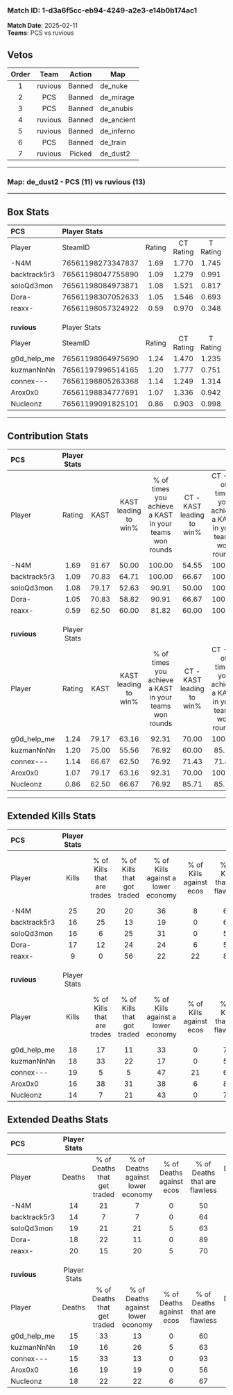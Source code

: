 ### Match ID: 1-d3a6f5cc-eb94-4249-a2e3-e14b0b174ac1  
**Match Date**: 2025-02-11  
**Teams**: PCS vs ruvious  

## Vetos  

| Order | Team | Action | Map |
| :---: | :--: | :----: | --- |
| 1 | ruvious | Banned | de_nuke |
| 2 | PCS | Banned | de_mirage |
| 3 | PCS | Banned | de_anubis |
| 4 | ruvious | Banned | de_ancient |
| 5 | ruvious | Banned | de_inferno |
| 6 | PCS | Banned | de_train |
| 7 | ruvious | Picked | de_dust2 |

---  

### **Map**: de_dust2 - PCS (11) vs ruvious (13)  
---  

## Box Stats  

| **PCS**      | Player Stats      |        |           |          |       |       |       |         |        |      |     |
| :- | :- | :-: | :-: | :-: | :-: | :-: | :-: | :-: | :-: | :-: | :-: |
| Player       | SteamID           | Rating | CT Rating | T Rating | KAST  |  ADR  | Kills | Assists | Deaths | K/D  | HS% |
| -N4M         | 76561198273347837 |  1.69  |   1.770   |  1.745   | 91.67 | 107.2 |  25   |    6    |   14   | 1.79 | 48  |
| backtrack5r3 | 76561198047755890 |  1.09  |   1.279   |  0.991   | 70.83 | 68.2  |  16   |    7    |   14   | 1.14 | 62  |
| soloQd3mon   | 76561198084973871 |  1.08  |   1.521   |  0.817   | 79.17 | 80.4  |  16   |    7    |   19   | 0.84 | 56  |
| Dora-        | 76561198307052633 |  1.05  |   1.546   |  0.693   | 70.83 | 73.6  |  17   |    5    |   18   | 0.94 | 29  |
| reaxx-       | 76561198057324922 |  0.59  |   0.970   |  0.348   | 62.50 | 51.8  |   9   |    7    |   20   | 0.45 | 66  |
|              |                   |        |           |          |       |       |       |         |        |      |     |
|              |                   |        |           |          |       |       |       |         |        |      |     |
|              |                   |        |           |          |       |       |       |         |        |      |     |
| **ruvious**  | Player Stats      |        |           |          |       |       |       |         |        |      |     |
| Player       | SteamID           | Rating | CT Rating | T Rating | KAST  |  ADR  | Kills | Assists | Deaths | K/D  | HS% |
| g0d_help_me  | 76561198064975690 |  1.24  |   1.470   |  1.235   | 79.17 | 83.1  |  18   |    5    |   15   | 1.20 | 72  |
| kuzmanNnNn   | 76561197996514165 |  1.20  |   1.777   |  0.751   | 75.00 | 98.6  |  18   |   11    |   19   | 0.95 | 55  |
| connex---    | 76561198805263368 |  1.14  |   1.249   |  1.314   | 66.67 | 71.8  |  19   |    2    |   15   | 1.27 | 26  |
| Arox0x0      | 76561198834777691 |  1.07  |   1.336   |  0.942   | 79.17 | 54.0  |  16   |    9    |   16   | 1.00 | 62  |
| Nucleonz     | 76561199091825101 |  0.86  |   0.903   |  0.998   | 62.50 | 68.3  |  14   |    5    |   18   | 0.78 | 57  |
---  

## Contribution Stats  

| **PCS**      | Player Stats |       |                      |                                                        |                           |                                                             |                          |                                                            |
| :- | :-: | :-: | :-: | :-: | :-: | :-: | :-: | :-: |
| Player       |    Rating    | KAST  | KAST leading to win% | % of times you achieve a KAST in your teams won rounds | CT - KAST leading to win% | CT - % of times you achieve a KAST in your teams won rounds | T - KAST leading to win% | T - % of times you achieve a KAST in your teams won rounds |
| -N4M         |     1.69     | 91.67 |        50.00         |                         100.00                         |           54.55           |                           100.00                            |          45.45           |                           100.00                           |
| backtrack5r3 |     1.09     | 70.83 |        64.71         |                         100.00                         |           66.67           |                           100.00                            |          62.50           |                           100.00                           |
| soloQd3mon   |     1.08     | 79.17 |        52.63         |                         90.91                          |           50.00           |                           100.00                            |          57.14           |                           80.00                            |
| Dora-        |     1.05     | 70.83 |        58.82         |                         90.91                          |           66.67           |                           100.00                            |          50.00           |                           80.00                            |
| reaxx-       |     0.59     | 62.50 |        60.00         |                         81.82                          |           60.00           |                           100.00                            |          60.00           |                           60.00                            |
|              |              |       |                      |                                                        |                           |                                                             |                          |                                                            |
|              |              |       |                      |                                                        |                           |                                                             |                          |                                                            |
|              |              |       |                      |                                                        |                           |                                                             |                          |                                                            |
| **ruvious**  | Player Stats |       |                      |                                                        |                           |                                                             |                          |                                                            |
| Player       |    Rating    | KAST  | KAST leading to win% | % of times you achieve a KAST in your teams won rounds | CT - KAST leading to win% | CT - % of times you achieve a KAST in your teams won rounds | T - KAST leading to win% | T - % of times you achieve a KAST in your teams won rounds |
| g0d_help_me  |     1.24     | 79.17 |        63.16         |                         92.31                          |           70.00           |                           100.00                            |          55.56           |                           83.33                            |
| kuzmanNnNn   |     1.20     | 75.00 |        55.56         |                         76.92                          |           60.00           |                            85.71                            |          50.00           |                           66.67                            |
| connex---    |     1.14     | 66.67 |        62.50         |                         76.92                          |           71.43           |                            71.43                            |          55.56           |                           83.33                            |
| Arox0x0      |     1.07     | 79.17 |        63.16         |                         92.31                          |           70.00           |                           100.00                            |          55.56           |                           83.33                            |
| Nucleonz     |     0.86     | 62.50 |        66.67         |                         76.92                          |           85.71           |                            85.71                            |          50.00           |                           66.67                            |
---  

## Extended Kills Stats  

| **PCS**      | Player Stats |                            |                            |                                    |                         |                              |                                 |                                       |                    |           |
| :- | :-: | :-: | :-: | :-: | :-: | :-: | :-: | :-: | :-: | :-: |
| Player       |    Kills     | % of Kills that are trades | % of Kills that got traded | % of Kills against a lower economy | % of Kills against ecos | % of Kills that are flawless | % of Kills that are close duels | % of Kills that are assisted by flash | Pistol Round Kills | AWP Kills |
| -N4M         |      25      |             20             |             20             |                 36                 |            8            |              68              |               16                |                  24                   |         4          |     3     |
| backtrack5r3 |      16      |             25             |             13             |                 19                 |            0            |              69              |                0                |                   6                   |         2          |     0     |
| soloQd3mon   |      16      |             6              |             25             |                 31                 |            0            |              56              |               19                |                   6                   |         0          |     4     |
| Dora-        |      17      |             12             |             24             |                 24                 |            6            |              59              |                0                |                   6                   |         1          |     9     |
| reaxx-       |      9       |             0              |             56             |                 22                 |           22            |              89              |                0                |                  11                   |         2          |     0     |
|              |              |                            |                            |                                    |                         |                              |                                 |                                       |                    |           |
|              |              |                            |                            |                                    |                         |                              |                                 |                                       |                    |           |
|              |              |                            |                            |                                    |                         |                              |                                 |                                       |                    |           |
| **ruvious**  | Player Stats |                            |                            |                                    |                         |                              |                                 |                                       |                    |           |
| Player       |    Kills     | % of Kills that are trades | % of Kills that got traded | % of Kills against a lower economy | % of Kills against ecos | % of Kills that are flawless | % of Kills that are close duels | % of Kills that are assisted by flash | Pistol Round Kills | AWP Kills |
| g0d_help_me  |      18      |             17             |             11             |                 33                 |            0            |              72              |               11                |                  22                   |         3          |     2     |
| kuzmanNnNn   |      18      |             33             |             22             |                 17                 |            0            |              50              |                0                |                   0                   |         4          |     0     |
| connex---    |      19      |             5              |             5              |                 47                 |           21            |              68              |               11                |                   0                   |         0          |     9     |
| Arox0x0      |      16      |             38             |             31             |                 38                 |            6            |              81              |                0                |                   6                   |         1          |     0     |
| Nucleonz     |      14      |             7              |             21             |                 43                 |            0            |              71              |                7                |                  14                   |         0          |     0     |
## Extended Deaths Stats  

| **PCS**      | Player Stats |                             |                                   |                          |                               |                            |                           |               |
| :- | :-: | :-: | :-: | :-: | :-: | :-: | :-: | :-: |
| Player       |    Deaths    | % of Deaths that get traded | % of Deaths against lower economy | % of Deaths against ecos | % of Deaths that are flawless | % of Deaths that are close | % of Deaths while blinded | Deaths to AWP |
| -N4M         |      14      |             21              |                 7                 |            0             |              50               |             7              |            14             |       1       |
| backtrack5r3 |      14      |              7              |                 7                 |            0             |              64               |             7              |             7             |       2       |
| soloQd3mon   |      19      |             21              |                21                 |            5             |              63               |             0              |             5             |       3       |
| Dora-        |      18      |             22              |                11                 |            0             |              89               |             6              |            11             |       1       |
| reaxx-       |      20      |             15              |                20                 |            5             |              70               |             10             |             5             |       4       |
|              |              |                             |                                   |                          |                               |                            |                           |               |
|              |              |                             |                                   |                          |                               |                            |                           |               |
|              |              |                             |                                   |                          |                               |                            |                           |               |
| **ruvious**  | Player Stats |                             |                                   |                          |                               |                            |                           |               |
| Player       |    Deaths    | % of Deaths that get traded | % of Deaths against lower economy | % of Deaths against ecos | % of Deaths that are flawless | % of Deaths that are close | % of Deaths while blinded | Deaths to AWP |
| g0d_help_me  |      15      |             33              |                13                 |            0             |              60               |             20             |             0             |       2       |
| kuzmanNnNn   |      19      |             16              |                26                 |            5             |              63               |             16             |            16             |       2       |
| connex---    |      15      |             33              |                13                 |            0             |              93               |             0              |            13             |       5       |
| Arox0x0      |      16      |             19              |                19                 |            0             |              56               |             0              |            25             |       4       |
| Nucleonz     |      18      |             22              |                22                 |            6             |              67               |             6              |             6             |       3       |
